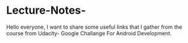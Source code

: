 # Lecture-Notes-
Hello everyone, I want to share some useful links that I gather from the course from Udacity- Google Challange For Android Development. 
